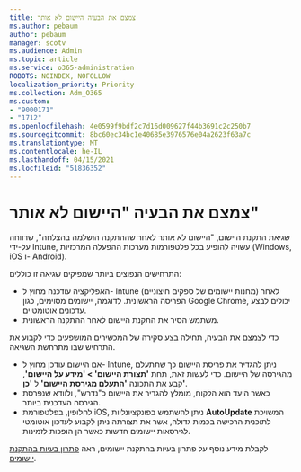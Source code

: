 ```yaml
---
title: צמצם את הבעיה היישום לא אותר
ms.author: pebaum
author: pebaum
manager: scotv
ms.audience: Admin
ms.topic: article
ms.service: o365-administration
ROBOTS: NOINDEX, NOFOLLOW
localization_priority: Priority
ms.collection: Adm_O365
ms.custom:
- "9000171"
- "1712"
ms.openlocfilehash: 4e0599f9bdf2c7d16d009627f44b3691c2c250b7
ms.sourcegitcommit: 8bc60ec34bc1e40685e3976576e04a2623f63a7c
ms.translationtype: MT
ms.contentlocale: he-IL
ms.lasthandoff: 04/15/2021
ms.locfileid: "51836352"
---
```

# <a name="mitigate-the-application-was-not-detected-error"></a>צמצם את הבעיה "היישום לא אותר"

שגיאת התקנת היישום, "היישום לא אותר לאחר שההתקנה הושלמה בהצלחה", שדווחה על-ידי Intune, עשויה להופיע בכל פלטפורמות מערכות ההפעלה המרכזיות (Windows, iOS ו- Android).

התרחישים הנפוצים ביותר שמפיקים שגיאה זו כוללים:

- האפליקציה עודכנה מחוץ ל- Intune (מחנות יישומים של ספקים חיצוניים) לאחר הפריסה הראשונית. לדוגמה, יישומים מסוימים, כגון Google Chrome, יכולים לבצע עדכונים אוטומטיים.
- משתמש הסיר את התקנת היישום לאחר ההתקנה הראשונית.

כדי לצמצם את הבעיה, תחילה בצע סקירה של המכשירים המושפעים כדי לקבוע את התרחיש שבו מתרחשת השגיאה.

- אם היישום עודכן מחוץ ל- Intune, ניתן להגדיר את פריסת היישום כך שתתעלם מהגירסה של היישום. כדי לעשות זאת, תחת **'תצורת היישום' > 'מידע על היישום'**, קבע את התכונה **'התעלם מגירסת היישום'** ל **'כן'**.
- כאשר היעד הוא הלקוח, מומלץ להגדיר את היישום כ"נדרש", ולוודא שנפרסת הגירסה העדכנית ביותר.
- לחלופין, בפלטפורמת iOS, ניתן להשתמש בפונקציונליות **AutoUpdate** המשויכת לתוכנית הרכישה בכמות גדולה, אשר את תצורתה ניתן לקבוע לעדכון אוטומטי לגירסאות יישומים חדשות כאשר הן הופכות לזמינות.

לקבלת מידע נוסף על פתרון בעיות בהתקנת יישומים, ראה [פתרון בעיות בהתקנת יישומים](https://docs.microsoft.com/intune/troubleshoot-app-install).
